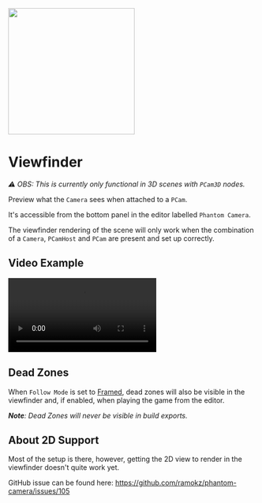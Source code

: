 <img src="/assets/icons/feature-viewfinder.svg" height="256" width="256"/>

# Viewfinder
_⚠️ OBS: This is currently only functional in 3D scenes with `PCam3D` nodes._

Preview what the `Camera` sees when attached to a `PCam`.

It's accessible from the bottom panel in the editor labelled `Phantom Camera`.

The viewfinder rendering of the scene will only work when the combination of a `Camera`, `PCamHost` and `PCam` are present and set up correctly.

## Video Example
<video controls>
<source src="/assets/videos/viewfinder.mp4">
</video>

## Dead Zones
When `Follow Mode` is set to [Framed](./follow-modes/framed.md), dead zones will also be visible in the viewfinder and, if enabled, when playing the game from the editor.

_**Note**: Dead Zones will never be visible in build exports._

## About 2D Support
Most of the setup is there, however, getting the 2D view to render in the viewfinder doesn't quite work yet.

GitHub issue can be found here: https://github.com/ramokz/phantom-camera/issues/105